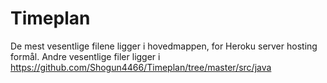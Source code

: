 # Timeplan

De mest vesentlige filene ligger i hovedmappen, for Heroku server hosting formål. 
Andre vesentlige filer ligger i https://github.com/Shogun4466/Timeplan/tree/master/src/java
